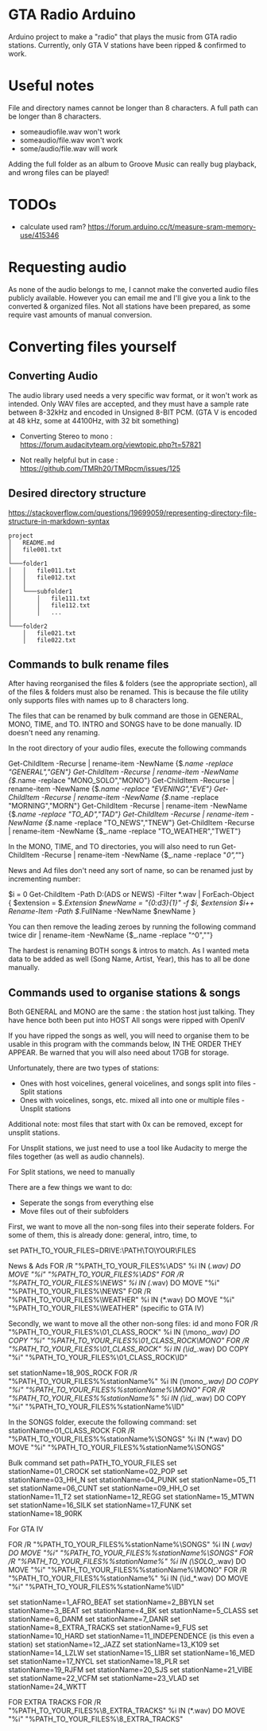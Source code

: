 # GTA Radio Arduino
Arduino project to make a "radio" that plays the music from GTA radio stations. Currently, only GTA V stations have been ripped & confirmed to work.

# Useful notes
File and directory names cannot be longer than 8 characters. A full path can be longer than 8 characters.

- someaudiofile.wav won't work
- someaudio/file.wav won't work
- some/audio/file.wav will work

Adding the full folder as an album to Groove Music can really bug playback, and wrong files can be played!

# TODOs
- calculate used ram? https://forum.arduino.cc/t/measure-sram-memory-use/415346

# Requesting audio
As none of the audio belongs to me, I cannot make the converted audio files publicly available. However you can email me and I'll give you a link to the converted & organized files. Not all stations have been prepared, as some require vast amounts of manual conversion.

# Converting files yourself
## Converting Audio
The audio library used needs a very specific wav format, or it won't work as intended. Only WAV files are accepted, and they must have a sample rate between 8-32kHz and encoded in Unsigned 8-BIT PCM. (GTA V is encoded at 48 kHz, some at 44100Hz, with 32 bit something)
- Converting Stereo to mono : https://forum.audacityteam.org/viewtopic.php?t=57821

- Not really helpful but in case : https://github.com/TMRh20/TMRpcm/issues/125

## Desired directory structure
https://stackoverflow.com/questions/19699059/representing-directory-file-structure-in-markdown-syntax
```
project
│   README.md
│   file001.txt    
│
└───folder1
│   │   file011.txt
│   │   file012.txt
│   │
│   └───subfolder1
│       │   file111.txt
│       │   file112.txt
│       │   ...
│   
└───folder2
    │   file021.txt
    │   file022.txt
```
## Commands to bulk rename files
After having reorganised the files & folders (see the appropriate section), all of the files & folders must also be renamed. This is because the file utility only supports files with names up to 8 characters long.

The files that can be renamed by bulk command are those in GENERAL, MONO, TIME, and TO. INTRO and SONGS have to be done manually. ID doesn't need any renaming.

In the root directory of your audio files, execute the following commands

Get-ChildItem -Recurse | rename-item -NewName {$_.name -replace "GENERAL","GEN"}
Get-ChildItem -Recurse | rename-item -NewName {$_.name -replace "MONO_SOLO","MONO"}
Get-ChildItem -Recurse | rename-item -NewName {$_.name -replace "EVENING","EVE"}
Get-ChildItem -Recurse | rename-item -NewName {$_.name -replace "MORNING","MORN"}
Get-ChildItem -Recurse | rename-item -NewName {$_.name -replace "TO_AD","TAD"}
Get-ChildItem -Recurse | rename-item -NewName {$_.name -replace "TO_NEWS","TNEW"}
Get-ChildItem -Recurse | rename-item -NewName {$_.name -replace "TO_WEATHER","TWET"}

In the MONO, TIME, and TO directories, you will also need to run
Get-ChildItem -Recurse | rename-item -NewName {$_.name -replace "_0","_"}

News and Ad files don't need any sort of name, so can be renamed just by incrementing number:

$i = 0
Get-ChildItem -Path D:\(ADS or NEWS) -Filter *.wav |
ForEach-Object {
   $extension = $_.Extension
   $newName = "{0:d3}{1}" -f  $i, $extension
   $i++
   Rename-Item -Path $_.FullName -NewName $newName
}

You can then remove the leading zeroes by running the following command twice
dir | rename-item -NewName {$_.name -replace "^0",""}

The hardest is renaming BOTH songs & intros to match. As I wanted meta data to be added as well (Song Name, Artist, Year), this has to all be done manually.


## Commands used to organise stations & songs
Both GENERAL and MONO are the same : the station host just talking.
They have hence both been put into HOST
All songs were ripped with OpenIV

If you have ripped the songs as well, you will need to organise them to be usable in this program with the commands below, IN THE ORDER THEY APPEAR. Be warned that you will also need about 17GB for storage.

Unfortunately, there are two types of stations:
- Ones with host voicelines, general voicelines, and songs split into files     - Split stations
- Ones with voicelines, songs, etc. mixed all into one or multiple files        - Unsplit stations

Additional note: most files that start with 0x can be removed, except for unsplit stations.

For Unsplit stations, we just need to use a tool like Audacity to merge the files together (as well as audio channels).

For Split stations, we need to manually 

There are a few things we want to do: 
- Seperate the songs from everything else
- Move files out of their subfolders

First, we want to move all the non-song files into their seperate folders. For some of them, this is already done: general, intro, time, to

set PATH_TO_YOUR_FILES=DRIVE:\PATH\TO\YOUR\FILES

News & Ads
FOR /R "%PATH_TO_YOUR_FILES%\ADS" %i IN (*.wav) DO MOVE "%i" "%PATH_TO_YOUR_FILES%\ADS"
FOR /R "%PATH_TO_YOUR_FILES%\NEWS" %i IN (*.wav) DO MOVE "%i" "%PATH_TO_YOUR_FILES%\NEWS"
FOR /R "%PATH_TO_YOUR_FILES%\WEATHER" %i IN (*.wav) DO MOVE "%i" "%PATH_TO_YOUR_FILES%\WEATHER" (specific to GTA IV)

Secondly, we want to move all the other non-song files: id and mono
FOR /R "%PATH_TO_YOUR_FILES%\01_CLASS_ROCK" %i IN (\mono_*.wav) DO COPY "%i" "%PATH_TO_YOUR_FILES%\01_CLASS_ROCK\MONO"
FOR /R "%PATH_TO_YOUR_FILES%\01_CLASS_ROCK" %i IN (\id_*.wav) DO COPY "%i" "%PATH_TO_YOUR_FILES%\01_CLASS_ROCK\ID"

set stationName=18_90S_ROCK
FOR /R "%PATH_TO_YOUR_FILES%\%stationName%" %i IN (\mono_*.wav) DO COPY "%i" "%PATH_TO_YOUR_FILES%\%stationName%\MONO"
FOR /R "%PATH_TO_YOUR_FILES%\%stationName%" %i IN (\id_*.wav) DO COPY "%i" "%PATH_TO_YOUR_FILES%\%stationName%\ID"

In the SONGS folder, execute the following command:
set stationName=01_CLASS_ROCK
FOR /R "%PATH_TO_YOUR_FILES%\%stationName%\SONGS" %i IN (*.wav) DO MOVE "%i" "%PATH_TO_YOUR_FILES%\%stationName%\SONGS"

Bulk command
set path=PATH_TO_YOUR_FILES
set stationName=01_CROCK
set stationName=02_POP
set stationName=03_HH_N
set stationName=04_PUNK
set stationName=05_T1
set stationName=06_CUNT
set stationName=09_HH_O
set stationName=11_T2
set stationName=12_REGG
set stationName=15_MTWN
set stationName=16_SILK
set stationName=17_FUNK
set stationName=18_90RK

For GTA IV

FOR /R "%PATH_TO_YOUR_FILES%\%stationName%\SONGS" %i IN (*.wav) DO MOVE "%i" "%PATH_TO_YOUR_FILES%\%stationName%\SONGS"
FOR /R "%PATH_TO_YOUR_FILES%\%stationName%" %i IN (\SOLO_*.wav) DO MOVE "%i" "%PATH_TO_YOUR_FILES%\%stationName%\MONO"
FOR /R "%PATH_TO_YOUR_FILES%\%stationName%" %i IN (\id_*.wav) DO MOVE "%i" "%PATH_TO_YOUR_FILES%\%stationName%\ID"

set stationName=1_AFRO_BEAT
set stationName=2_BBYLN
set stationName=3_BEAT
set stationName=4_BK
set stationName=5_CLASS
set stationName=6_DANM
set stationName=7_DANR
set stationName=8_EXTRA_TRACKS
set stationName=9_FUS
set stationName=10_HARD
set stationName=11_INDEPENDENCE (is this even a station)
set stationName=12_JAZZ
set stationName=13_K109
set stationName=14_LZLW
set stationName=15_LIBR
set stationName=16_MED
set stationName=17_NYCL
set stationName=18_PLR
set stationName=19_RJFM
set stationName=20_SJS
set stationName=21_VIBE
set stationName=22_VCFM
set stationName=23_VLAD
set stationName=24_WKTT


FOR EXTRA TRACKS
FOR /R "%PATH_TO_YOUR_FILES%\8_EXTRA_TRACKS" %i IN (*.wav) DO MOVE "%i" "%PATH_TO_YOUR_FILES%\8_EXTRA_TRACKS"